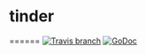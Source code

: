 # tinder
======
[![Travis branch](https://travis-ci.org/norwack/tinder.svg?style=plastic)](https://travis-ci.org/norwack/tinder) [![GoDoc](https://godoc.org/github.com/norwack/tinder?status.svg)](https://godoc.org/github.com/norwack/tinder)
